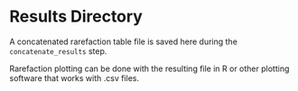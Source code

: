 # Results Directory

A concatenated rarefaction table file is saved here during the `concatenate_results` step.

Rarefaction plotting can be done with the resulting file in R or other plotting software that works with .csv files.